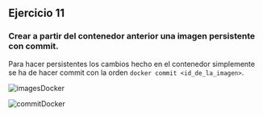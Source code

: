 ## Ejercicio 11

### Crear a partir del contenedor anterior una imagen persistente con commit.

Para hacer persistentes los cambios hecho en el contenedor simplemente se ha de hacer commit con la orden 
`docker commit <id_de_la_imagen>`.

![imagesDocker](https://dl.dropboxusercontent.com/s/5ich07b0bnmm4yh/Captura%20de%20pantalla%202016-01-31%2020.06.03.png)

![commitDocker](https://dl.dropboxusercontent.com/s/vpvf2paq3g0o5ax/Captura%20de%20pantalla%202016-01-31%2020.06.23.png)

